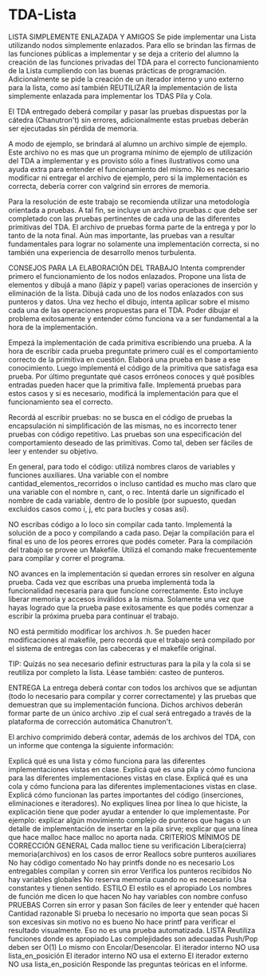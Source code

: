 # TDA-Lista

LISTA SIMPLEMENTE ENLAZADA Y AMIGOS
Se pide implementar una Lista utilizando nodos simplemente enlazados. Para ello se brindan las firmas de las funciones públicas a implementar y se deja a criterio del alumno la creación de las funciones privadas del TDA para el correcto funcionamiento de la Lista cumpliendo con las buenas prácticas de programación. Adicionalmente se pide la creación de un iterador interno y uno externo para la lista, como así también REUTILIZAR la implementación de lista simplemente enlazada para implementar los TDAS Pila y Cola.

El TDA entregado deberá compilar y pasar las pruebas dispuestas por la cátedra (Chanutron't) sin errores, adicionalmente estas pruebas deberán ser ejecutadas sin pérdida de memoria.

A modo de ejemplo, se brindará al alumno un archivo simple de ejemplo. Este archivo no es mas que un programa mínimo de ejemplo de utilización del TDA a implementar y es provisto sólo a fines ilustrativos como una ayuda extra para entender el funcionamiento del mismo. No es necesario modificar ni entregar el archivo de ejemplo, pero si la implementación es correcta, debería correr con valgrind sin errores de memoria.

Para la resolución de este trabajo se recomienda utilizar una metodología orientada a pruebas. A tal fin, se incluye un archivo pruebas.c que debe ser completado con las pruebas pertinentes de cada una de las diferentes primitivas del TDA. El archivo de pruebas forma parte de la entrega y por lo tanto de la nota final. Aún mas importante, las pruebas van a resultar fundamentales para lograr no solamente una implementación correcta, si no también una experiencia de desarrollo menos turbulenta.

CONSEJOS PARA LA ELABORACIÓN DEL TRABAJO
Intenta comprender primero el funcionamiento de los nodos enlazados. Propone una lista de elementos y dibujá a mano (lápiz y papel) varias operaciones de inserción y eliminación de la lista. Dibujá cada uno de los nodos enlazados con sus punteros y datos. Una vez hecho el dibujo, intenta aplicar sobre el mismo cada una de las operaciones propuestas para el TDA. Poder dibujar el problema exitosamente y entender cómo funciona va a ser fundamental a la hora de la implementación.

Empezá la implementación de cada primitiva escribiendo una prueba. A la hora de escribir cada prueba preguntate primero cuál es el comportamiento correcto de la primitiva en cuestión. Elaborá una prueba en base a ese conocimiento. Luego implementá el código de la primitiva que satisfaga esa prueba. Por último preguntate qué casos erróneos conoces y qué posibles entradas pueden hacer que la primitiva falle. Implementá pruebas para estos casos y si es necesario, modificá la implementación para que el funcionamiento sea el correcto.

Recordá al escribir pruebas: no se busca en el código de pruebas la encapsulación ni simplificación de las mismas, no es incorrecto tener pruebas con código repetitivo. Las pruebas son una especificación del comportamiento deseado de las primitivas. Como tal, deben ser fáciles de leer y entender su objetivo.

En general, para todo el código: utilizá nombres claros de variables y funciones auxiliares. Una variable con el nombre cantidad_elementos_recorridos o incluso cantidad es mucho mas claro que una variable con el nombre n, cant, o rec. Intentá darle un significado el nombre de cada variable, dentro de lo posible (por supuesto, quedan excluidos casos como i, j, etc para bucles y cosas así).

NO escribas código a lo loco sin compilar cada tanto. Implementá la solución de a poco y compilando a cada paso. Dejar la compilación para el final es uno de los peores errores que podés cometer. Para la compilación del trabajo se provee un Makefile. Utilizá el comando make frecuentemente para compilar y correr el programa.

NO avances en la implementación si quedan errores sin resolver en alguna prueba. Cada vez que escribas una prueba implementá toda la funcionalidad necesaria para que funcione correctamente. Esto incluye liberar memoria y accesos inválidos a la misma. Solamente una vez que hayas logrado que la prueba pase exitosamente es que podés comenzar a escribir la próxima prueba para continuar el trabajo.

NO está permitido modificar los archivos .h. Se pueden hacer modificaciones al makefile, pero recordá que el trabajo será compilado por el sistema de entregas con las cabeceras y el makefile original.

TIP: Quizás no sea necesario definir estructuras para la pila y la cola si se reutiliza por completo la lista. Léase también: casteo de punteros.

ENTREGA
La entrega deberá contar con todos los archivos que se adjuntan (todo lo necesario para compilar y correr correctamente) y las pruebas que demuestran que su implementación funciona. Dichos archivos deberán formar parte de un único archivo .zip el cual será entregado a través de la plataforma de corrección automática Chanutron't.

El archivo comprimido deberá contar, además de los archivos del TDA, con un informe que contenga la siguiente información:

Explicá qué es una lista y cómo funciona para las diferentes implementaciones vistas en clase.
Explicá qué es una pila y cómo funciona para las diferentes implementaciones vistas en clase.
Explicá qué es una cola y cómo funciona para las diferentes implementaciones vistas en clase.
Explicá cómo funcionan las partes importantes del código (inserciones, eliminaciones e iteradores). No expliques línea por línea lo que hiciste, la explicación tiene que poder ayudar a entender lo que implementaste. Por ejemplo: explicar algún movimiento complejo de punteros que hagas o un detalle de implementación de insertar en la pila sirve; explicar que una línea que hace malloc hace malloc no aporta nada.
CRITERIOS MÍNIMOS DE CORRECCIÓN
GENERAL
 Cada malloc tiene su verificación
 Libera(cierra) memoria(archivos) en los casos de error
 Reallocs sobre punteros auxiliares
 No hay código comentado
 No hay printfs donde no es necesario
 Los entregables compilan y corren sin error
 Verifica los punteros recibidos
 No hay variables globales
 No reserva memoria cuando no es necesario
 Usa constantes y tienen sentido.
ESTILO
 El estilo es el apropiado
 Los nombres de función me dicen lo que hacen
 No hay variables con nombre confuso
PRUEBAS
 Corren sin error y pasan
 Son fáciles de leer y entender qué hacen
 Cantidad razonable
Si prueba lo necesario no importa que sean pocas
Si son excesivas sin motivo no es bueno
 No hace printf para verificar el resultado visualmente. Eso no es una prueba automatizada.
LISTA
 Reutiliza funciones donde es apropiado
 Las complejidades son adecuadas
Push/Pop deben ser O(1)
Lo mismo con Encolar/Desencolar.
 El iterador interno NO usa lista_en_posición
 El iterador interno NO usa el externo
 El iterador externo NO usa lista_en_posición
 Responde las preguntas teóricas en el informe.
